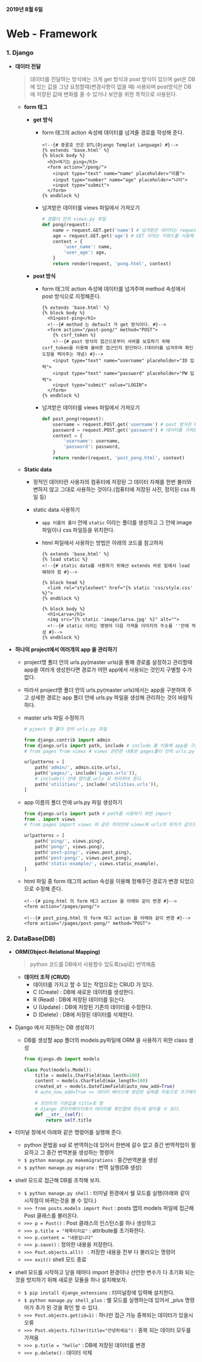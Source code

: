 #### 2019년 8월 6일

# Web - Framework



### 1. Django

- __데이터 전달__

  > 데이터를 전달하는 방식에는 크게 get 방식과 post 방식이 있으며 get은 DB에 있는 값을 그냥 요청할때(변경사항이 없을 때) 사용되며 post방식은 DB에 저장된 값에 변화를 줄 수 있거나 보안을 위한 목적으로 사용된다.

  - __form 태그__

    - __get 방식__

      - form 태그의 action 속성에 데이터를 넘겨줄 경로를 작성해 준다.

        ```django
        <!--{# 중괄호 안은 DTL(Django Templat Language) #}-->
        {% extends 'base.html' %}
        {% block body %}
          <h3>여기는 ping</h3>
          <form action="/pong/">
            <input type="text" name="name" placeholder="이름">
            <input type="number" name="age" placeholder="나이">
            <input type="submit">
          </form>
        {% endblock %}
        ```

      - 넘겨받은 데이터를 views 파일에서 가져오기

        ```python
        # 앱폴더 안의 views.py 파일
        def pong(request):
            name = request.GET.get('name') # 넘겨받은 데이터는 request 안에 들어있으며
            age = request.GET.get('age') # GET 이라는 키워드를 사용해 가져온다.
            context = {
                'user_name': name,
                'user_age': age,
            }
            return render(request, 'pong.html', context)
        ```

    - __post 방식__

      - form 태그의 action 속성에 데이터를 넘겨주며 method 속성에서 post 방식으로 지정해준다.

        ```django
        {% extends 'base.html' %}
        {% block body %}
          <h1>post-ping</h1>
          <!--{# method 는 default 가 get 방식이다. #}-->
          <form action="/post-pong/" method="POST">
            {% csrf_token %}
            <!--{# post 방식의 접근으로부터 서버를 보호하기 위해 csrf_token을 이용해 올바른 접근인지 판단하다.(데이터를 넘겨주며 확인도장을 찍어주는 개념) #}-->
            <input type="text" name="username" placeholder="ID 입력">
            <input type="text" name="password" placeholder="PW 입력">
            <input type="submit" value="LOGIN">
          </form>
        {% endblock %}
        ```

      - 넘겨받은 데이터를 views 파일에서 가져오기

        ```python
        def post_pong(request):
            username = request.POST.get('username') # post 방식은 POST 키워드로
            password = request.POST.get('password') # 데이터를 가져온다.
            context = {
                'username': username,
                'password': password,
            }
            return render(request, 'post_pong.html', context)
        ```

  - __Static data__

    - 정적인 데이터란 사용자의 컴퓨터에 저장된 그 데이터 자체를 한번 불러와 변하지 않고 그대로 사용하는 것이다.(컴퓨터에 저장된 사진, 정의된 css 파일 등)

    - static data 사용하기

      - `app 이름의 폴더` 안에 `static` 이라는 폴더를 생성하고 그 안에 image 파일이나 css 파일등을 위치한다.

      - html 파일에서 사용하는 방법은 아래의 코드를 참고하자

        ```django
        {% extends 'base.html' %}
        {% load static %}
        <!--{# static data를 사용하기 위해선 extends 바로 밑에서 load 해줘야 함 #}-->
        
        {% block head %}
          <link rel="stylesheet" href="{% static 'css/style.css' %}">
        {% endblock %}
        
        {% block body %}
          <h1>Larva</h1>
          <img src="{% static 'image/larva.jpg' %}" alt="">
          <!--{# static 이라는 명령어 다음 가져올 이미지의 주소를 ''안에 작성 #}-->
        {% endblock %}
        ```



- __하나의 project에서 여러개의 app 을 관리하기__

  - project명 폴더 안의 urls.py(master urls)을 통해 경로를 설정하고 관리할때 app을 여러개 생성한다면 경로가 어떤 app에서 사용되는 것인지 구별할 수가 없다.

  - 따라서 project명 폴더 안의 urls.py(master urls)에서는 app을 구분하여 주고 상세한 경로는 app 폴더 안에 urls.py 파일을 생성해 관리하는 것이 바람직하다.

  - master urls 파일 수정하기

    ```python
    # pjoect 명 폴더 안의 urls.py 파일
    
    from django.contrib import admin
    from django.urls import path, include # include 를 이용해 app을 구분하여 준다.
    # from pages from views # views 관련한 내용은 pages폴더 안의 urls.py 에서 처리 하므로 import 할 필요가 없다.
    
    urlpatterns = [
        path('admin/', admin.site.urls),
        path('pages/', include('pages.urls')),
        # include() 안에 앱이름.urls 로 처리하여 준다.
        path('utilities/', include('utilities.urls')),
    ]
    ```

  - app 이름의 폴더 안에 urls.py 파일 생성하기

    ```python
    from django.urls import path # path를 사용하기 위한 import
    from . import views
    # from pages import views 와 같은 의미인데 views와 urls의 위치가 같으므로 . 으로 표시할 수 있다.
    
    urlpatterns = [
        path('ping/', views.ping),
        path('pong/', views.pong),
        path('post-ping/', views.post_ping),
        path('post-pong/', views.post_pong),
        path('static-example/', views.static_example),
    ]
    ```

  - html 파일 중 form 태그의 action 속성을 이용해 정해주던 경로가 변경 되었으므로 수정해 준다.

    ```django
    <!--{# ping.html 의 form 태그 action 을 아래와 같이 변경 #}-->
    <form action="/pages/pong/">
    
    <!--{# post_ping.html 의 form 태그 action 을 아래와 같이 변경 #}-->
    <form action="/pages/post-pong/" method="POST">
    ```





### 2. DataBase(DB)

- __ORM(Object-Relational Mapping)__

  >  python 코드를 DB에서 사용할수 있도록(sql로) 번역해줌

  - __데이터 조작 (CRUD)__ 
    - 데이터를 가지고 할 수 있는 작업으로는 CRUD 가 있다.
    - C (Create) : DB에 새로운 데이터를 생성한다.
    - R (Read) : DB에 저장된 데이터를 읽는다.
    - U (Update) : DB에 저장된 기존의 데이터를 수정한다.
    - D (Delete)  : DB에 저장된 데이터를 삭제한다.



- Django 에서 지원하는 DB 생성하기

  - DB를 생성할 app 폴더의 models.py파일에 ORM 을 사용하기 위한 class 생성

    ```python
    from django.db import models
    
    class Post(models.Model):
        title = models.CharField(max_lenth=100)
        content = models.CharField(max_length=100)
        created_at = models.DateTimeField(auto_now_add=True)
        # auto_now_add=True <= 데이터 베이스에 생성된 날짜를 자동으로 추가해주는 속성
        
        # 프린트의 기본값을 title로 함
        # django 관리자페이지에서 데이터를 확인할때 한눈에 알아볼 수 있다.
        def __str__(self):
            return self.title
    ```

- 터미널 창에서 아래와 같은 명령어를 실행해 준다.

  - python 문법을 sql 로 번역하는데 있어서 한번에 갈수 없고 중간 번역작업이 필요하고 그 중간 번역본을 생성하는 명령어
  - `$ python manage.py makemigrations` : 중간번역본을 생성
  - `$ python manage.py migrate` : 번역 실행(DB 생성)

- shell 모드로 접근해 DB를 조작해 보자.

  - `$ python manage.py shell` : 터미널 환경에서 쉘 모드를 실행(아래와 같이 시작점이 바뀌는것을 볼 수 있다.)
  - `>>> from posts.models import Post` : posts 앱의 models 파일에 접근해 Post 클래스를 불러온다.
  - `>>> p = Post()` : Post 클래스의 인스턴스를 하나 생성하고
  - `>>> p.title = "제목이지요"` : attribute를 초기화한다.
  - `>>> p.content = "내용입니다"`
  - `>>> p.save()` : 정의한 내용을 저장한다.
  - `>>> Post.objects.all() ` : 저장한 내용을 전부 다 불러오는 명령어
  - `>>> exit()` shell 모드 종료

- shell  모드를 시작하고 닫을 때마다 import 환경이나 선언한 변수가 다 초기화 되는 것을 방지하기 위해 새로운 모듈을 하나 설치해보자.

  - `$ pip install django_extensions` : 터미널창에 입력해 설치한다.
  - `$ python manage.py shell_plus` : 쉘 모드를 실행하는데 있어서 _plus  명령어가 추가 된 것을 확인 할 수 있다.
  - `>>> Post.objects.get(id=1)` : 하나만 접근 가능 중복되는 데이터가 있을시 오류
  - `>>> Post.objects.filter(title="안녕하세요")` : 중복 되는 데이터 모두를 가져옴
  - `>>> p.title = "hello"` : DB에 저장된 데이터를 변경
  - `>>> p.delete()` : 데이터 삭제
